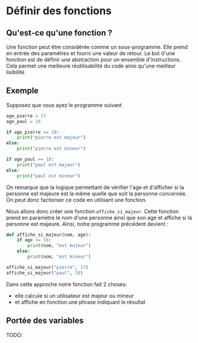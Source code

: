 # Définir des fonctions

## Qu'est-ce qu'une fonction ?

Une fonction peut être considérée comme un sous-programme. Elle prend en entrée des paramètres et fourni une valeur de retour.
Le but d'une fonction est de définir une abstraction pour un ensemble d'instructions. Cela permet une meilleure réutilisabilité du code ainsi qu'une meilleur lisibilité.

## Exemple

Supposez que vous ayez le programme suivant

```python
age_pierre = 17
age_paul = 18

if age_pierre >= 18:
    print("pierre est majeur")
else:
    print("pierre est mineur")

if age_paul >= 18:
    print("paul est majeur")
else:
    print("paul est mineur")
```

On remarque que la logique permettant de vérifier l'age et d'afficher si la personne est majeure est la même quelle que soit la personne concernée. On peut donc factoriser ce code en utilisant une fonction.

Nous allons donc créer une fonction `affiche_si_majeur`. Cette fonction prend en paramètre le nom d'une personne ainsi que son age et affiche si la personne est majeure. Ainsi, notre programme précédent devient :

```python
def affiche_si_majeur(nom, age):
    if age >= 18:
        print(nom, "est majeur")
    else:
        print(nom, "est mineur")

affiche_si_majeur("pierre", 17)
affiche_si_majeur("paul", 18)
```

Dans cette approche notre fonction fait 2 choses:

- elle calcule si un utilisateur est majeur ou mineur 
- et affiche en fonction une phrase indiquant le résultat

## Portée des variables

TODO:
